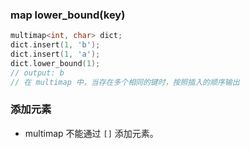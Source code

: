 ### map lower_bound(key)
``` cpp
multimap<int, char> dict;
dict.insert(1, 'b');
dict.insert(1, 'a');
dict.lower_bound(1);
// output: b
// 在 multimap 中，当存在多个相同的键时，按照插入的顺序输出
```

### 添加元素
- multimap 不能通过 `[]` 添加元素。

